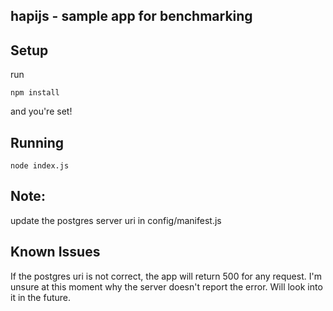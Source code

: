 hapijs - sample app for benchmarking
-----------------------------------

## Setup

run 
```
npm install 
```

and you're set!

## Running

```
node index.js
```

## Note:
update the postgres server uri in config/manifest.js

## Known Issues
If the postgres uri is not correct, the app will return 500 for any request.
I'm unsure at this moment why the server doesn't report the error. Will look
into it in the future.
